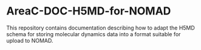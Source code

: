 # AreaC-DOC-H5MD-for-NOMAD
This repository contains documentation describing how to adapt the H5MD schema for storing molecular dynamics data into a format suitable for upload to NOMAD.
